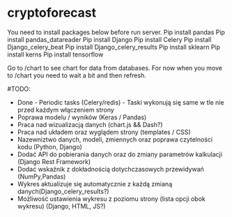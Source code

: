 # cryptoforecast

You need to install packages below before run server. 
Pip install pandas
Pip install pandas_datareader
Pip install Django
Pip install Celery
Pip install Django_celery_beat
Pip install Django_celery_results
Pip install sklearn
Pip install kerns
Pip install tensorflow

Go to /chart to see chart for data from databases. For now when you move to /chart you need to wait a bit and then refresh.





#TODO:
- Done - Periodic tasks (Celery/redis) - Taski wykonują się same w tle nie przed każdym włączeniem strony
- Poprawa modelu / wyników (Keras / Pandas)
- Praca nad wizualizacją danych (chart.js && Dash?)
- Praca nad układem oraz wyglądem strony (templates / CSS)
- Nazewniztwo danych, modeli, zmiennych oraz poprawa czytelności kodu (Python, Django)
- Dodać API do pobierania danych oraz do zmiany parametrów kalkulacji (Django Rest Framework)
- Dodać wskaźnik z dokładnością dotychczasowych przewidywań (NumPy,Pandas)
- Wykres aktualizuje się automatycznie z każdą zmianą danych(Django_celery_results?)
- Możliwość ustawienia wykresu z poziomu strony (lista opcji obok wykresu) (Django, HTML, JS?)

